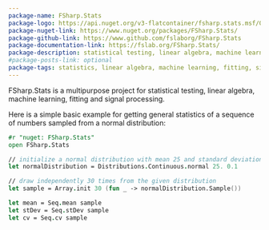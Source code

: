```yaml
---
package-name: FSharp.Stats
package-logo: https://api.nuget.org/v3-flatcontainer/fsharp.stats.msf/0.3.0-beta/icon
package-nuget-link: https://www.nuget.org/packages/FSharp.Stats/
package-github-link: https://www.github.com/fslaborg/FSharp.Stats
package-documentation-link: https://fslab.org/FSharp.Stats/
package-description: statistical testing, linear algebra, machine learning, fitting and signal processing in F#.
#package-posts-link: optional
package-tags: statistics, linear algebra, machine learning, fitting, signal processing
---
```


FSharp.Stats is a multipurpose project for statistical testing, linear algebra, machine learning, fitting and signal processing.

Here is a simple basic example for getting general statistics of a sequence of numbers sampled from a normal distribution:

```fsharp
#r "nuget: FSharp.Stats"
open FSharp.Stats

// initialize a normal distribution with mean 25 and standard deviation 0.1
let normalDistribution = Distributions.Continuous.normal 25. 0.1

// draw independently 30 times from the given distribution 
let sample = Array.init 30 (fun _ -> normalDistribution.Sample())

let mean = Seq.mean sample
let stDev = Seq.stDev sample
let cv = Seq.cv sample
```
